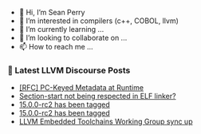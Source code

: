 - 👋 Hi, I’m Sean Perry
- 👀 I’m interested in compilers (c++, COBOL, llvm)
- 🌱 I’m currently learning ...
- 💞️ I’m looking to collaborate on ...
- 📫 How to reach me ...

<!---
s66perry/s66perry is a ✨ special ✨ repository because its `README.md` (this file) appears on your GitHub profile.
You can click the Preview link to take a look at your changes.
--->
### 📕 Latest LLVM Discourse Posts

<!-- DISCOURSE-LLVM:START -->
- [[RFC] PC-Keyed Metadata at Runtime](https://discourse.llvm.org/t/rfc-pc-keyed-metadata-at-runtime/64191#post_12)
- [Section-start not being respected in ELF linker?](https://discourse.llvm.org/t/section-start-not-being-respected-in-elf-linker/64237#post_7)
- [15.0.0-rc2 has been tagged](https://discourse.llvm.org/t/15-0-0-rc2-has-been-tagged/64352#post_10)
- [15.0.0-rc2 has been tagged](https://discourse.llvm.org/t/15-0-0-rc2-has-been-tagged/64352#post_9)
- [LLVM Embedded Toolchains Working Group sync up](https://discourse.llvm.org/t/llvm-embedded-toolchains-working-group-sync-up/63270#post_8)
<!-- DISCOURSE-LLVM:END -->
